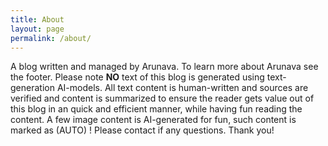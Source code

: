 ```yaml
---
title: About
layout: page
permalink: /about/
---
```


A blog written and managed by Arunava. To learn more about Arunava see the footer. Please note **NO** text of this blog is generated using text-generation AI-models. All text content is human-written and sources are verified and content is summarized to ensure the reader gets value out of this blog in an quick and efficient manner, while having fun reading the content. A few image content is AI-generated for fun, such content is marked as (AUTO) ! Please contact if any questions. Thank you!



<!--
Source code:

[![jekyll - jekyll](https://img.shields.io/static/v1?label=jekyll&message=jekyll&color=blue&logo=github)](https://github.com/jekyll/jekyll)

[![jekyll - minima](https://img.shields.io/static/v1?label=jekyll&message=minima&color=blue&logo=github)](https://github.com/jekyll/minima)
-->
